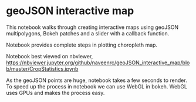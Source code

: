 # geoJSON interactive map
This notebook walks through creating interactive maps using geoJSON multipolygons, Bokeh patches and a slider with a callback function.

Notebook provides complete steps in plotting choropleth map.

Notebook best viewed on nbviewer, https://nbviewer.jupyter.org/github/naveenrc/geoJSON_interactive_map/blob/master/CropStatistics.ipynb

As the geoJSON points are huge, notebook takes a few seconds to render. To speed up the process in notebook we can use WebGL in bokeh. WebGL uses GPUs and makes the process easy.

